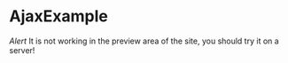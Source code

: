 # AjaxExample

*Alert* It is not working in the preview area of ​​the site, you should try it on a server!
